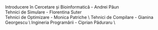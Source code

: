 Introducere în Cercetare și Bioinformatică - Andrei Păun \
Tehnici de Simulare - Florentina Suter \
Tehnici de Optimizare - Monica Patriche \ 
Tehnici de Compilare - Gianina Georgescu \ 
Ingineria Programării - Ciprian Păduraru \
